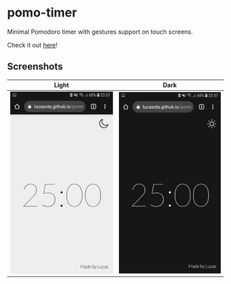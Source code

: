 # pomo-timer
Minimal Pomodoro timer with gestures support on touch screens.

Check it out [here](https://lucasota.github.io/pomo-timer/)!

## Screenshots
| Light | Dark |
:-:|:-:
![](assets/demo/lightMode.jpeg) | ![](assets/demo/darkMode.jpeg)
